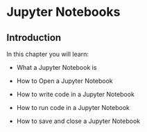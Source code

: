 
# Jupyter Notebooks
## Introduction
In this chapter you will learn:

 * What a Jupyter Notebook is

 * How to Open a Jupyter Notebook
    
 * How to write code in a Jupyter Notebook

 * How to run code in a Jupyter Notebook
    
 * How to save and close a Jupyter Notebook
 

